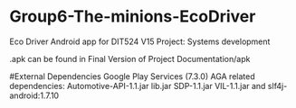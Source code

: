 # Group6-The-minions-EcoDriver
Eco Driver Android app for DIT524 V15 Project: Systems development



.apk can be found in Final Version of Project Documentation/apk

#External Dependencies 
Google Play Services (7.3.0)
AGA related dependencies:
Automotive-API-1.1.jar
lib.jar
SDP-1.1.jar
VIL-1.1.jar
and slf4j-android:1.7.10
